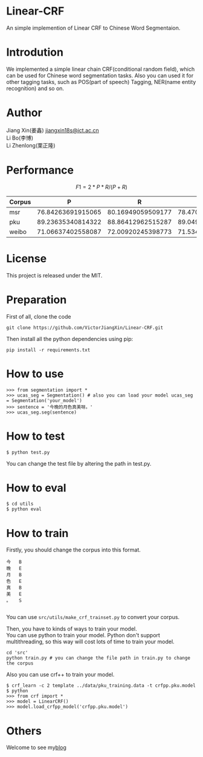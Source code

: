 # Linear-CRF
An simple implemention of Linear CRF to Chinese Word Segmentaion.
# Introdution
We implemented a simple linear chain CRF(conditional random field), which can be used for Chinese word segmentation tasks. Also you can used it for other tagging tasks, such as POS(part of speech) Tagging, NER(name entity recognition) and so on. 
# Author
Jiang Xin(姜鑫) jiangxin18s@ict.ac.cn  
Li Bo(李博)  
Li Zhenlong(栗正隆)
# Performance
$$F1 = 2 * P * R / (P + R)$$

| Corpus | P | R | F1 |
| ------ | ---- | ---- | ---- |
| msr | 76.84263691915065 | 80.16949059509177 | 78.47081821412925 |
| pku | 89.23635340814322 | 88.86412962515287 | 89.04985254930146 |
| weibo | 71.06637402558087 | 72.00920245398773 | 71.53468175065706 |
# License
This project is released under the MIT.
# Preparation
First of all, clone the code
```
git clone https://github.com/VictorJiangXin/Linear-CRF.git
```
Then install all the python dependencies using pip:
```
pip install -r requirements.txt
```
# How to use
```
>>> from segmentation import *
>>> ucas_seg = Segmentation() # also you can load your model ucas_seg = Segmentation('your_model')
>>> sentence = '今晚的月色真美呀。'
>>> ucas_seg.seg(sentence)
```
# How to test
```
$ python test.py
```
You can change the test file by altering the path in test.py.
# How to eval
```
$ cd utils
$ python eval
```
# How to train
Firstly, you should change the corpus into this format.  
```
今   B
晚   E
月   B
色   E
真   B
美   E
。   S


```
You can use `src/utils/make_crf_trainset.py` to convert your corpus.

Then, you have to kinds of ways to train your model.  
You can use python to train your model. Python don't support multithreading, so this way will cost lots of time to train your model.   
```
cd 'src'
python train.py # you can change the file path in train.py to change the corpus
```
Also you can use crf++ to train your model.
```
$ crf_learn -c 2 template ../data/pku_training.data -t crfpp.pku.model
$ python
>>> from crf import *
>>> model = LinearCRF()
>>> model.load_crfpp_model('crfpp.pku.model')
```
# Others
Welcome to see my[blog](https://victorjiangxin.github.io/Chinese-Word-Segmentation/)

